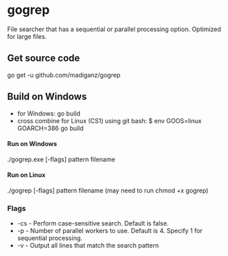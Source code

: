 # gogrep
File searcher that has a sequential or parallel processing option. Optimized for large files.

## Get source code
go get -u github.com/madiganz/gogrep

## Build on Windows
- for Windows: go build
- cross combine for Linux (CS1) using git bash: $ env GOOS=linux GOARCH=386 go build

#### Run on Windows
./gogrep.exe [-flags] pattern filename

#### Run on Linux
./gogrep [-flags] pattern filename (may need to run chmod +x gogrep)

### Flags
- -cs - Perform case-sensitive search. Default is false.
- -p - Number of parallel workers to use. Default is 4. Specify 1 for sequential processing.
- -v - Output all lines that match the search pattern